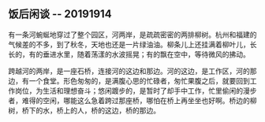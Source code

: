 饭后闲谈 -- 20191914 
---
有一条河蜿蜒地穿过了整个园区，河两岸，是疏疏密密的两排柳树。杭州和福建的气候差的不多，到了秋冬，天地也还是一片绿油油。柳条儿上还挂满着柳叶儿，长长的，有的垂进水里，随着荡漾的水波摇晃；有的飘在空中，等待微风的拂动。

跨越河的两岸，是一座石桥，连接河的这边和那边。河的这边，是工作区，河的那边，有一个食堂。形色匆匆的，是满腹心思的忙碌者，匆忙果腹之后，就要回到工作岗位，为生活和理想奋斗；悠闲踱步的，是暂时了却手中工作，忙里偷闲的漫步者，难得的空闲，哪能这么急着跨过那座桥，哪怕在桥上再坐坐也好啊。桥边的柳树，桥下的水，桥上的人，桥的这边，桥的那边。
